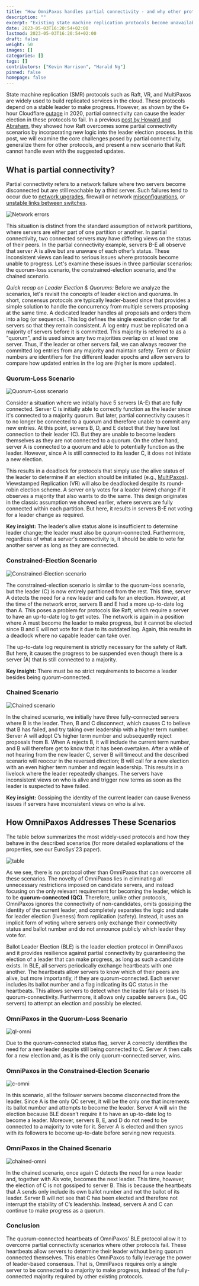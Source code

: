 ```yaml
---
title: "How OmniPaxos handles partial connectivity - and why other protocols can’t"
description: ""
excerpt: "Existing state machine replication protocols become unavailable with partial connectivity. OmniPaxos solves the problem by distilling a minimal set of requirements for becoming the leader which separates liveness and safety logic and adds the novel concept of quorum-connectivity to leader election."
date: 2023-05-03T16:20:54+02:00
lastmod: 2023-05-03T16:20:54+02:00
draft: false
weight: 50
images: []
categories: []
tags: []
contributors: ["Kevin Harrison", "Harald Ng"]
pinned: false
homepage: false
---
```


State machine replication (SMR) protocols such as Raft, VR, and MultiPaxos are widely used to build replicated services in the cloud. These protocols depend on a stable leader to make progress. However, as shown by the 6+ hour Cloudflare [outage](https://blog.cloudflare.com/a-byzantine-failure-in-the-real-world/) in 2020, partial connectivity can cause the leader election in these protocols to fail. In a previous [post by Howard and Abraham](https://decentralizedthoughts.github.io/2020-12-12-raft-liveness-full-omission/), they showed how Raft overcomes some partial connectivity scenarios by incorporating new logic into the leader election process. In this post, we will examine the core challenges posed by partial connectivity, generalize them for other protocols, and present a new scenario that Raft cannot handle even with the suggested updates.

## What is partial connectivity?

Partial connectivity refers to a network failure where two servers become disconnected but are still reachable by a third server. Such failures tend to occur due to [network upgrades](https://github.com/elastic/elasticsearch/issues/9495), firewall or network [misconfigurations](https://github.com/elastic/elasticsearch/issues/6105), or [unstable links between switches](https://issues.apache.org/jira/browse/MAPREDUCE-1800).

![Network errors](images/partition.png)

This situation is distinct from the standard assumption of network partitions, where servers are either part of one partition or another. In partial connectivity, two connected servers may have differing views on the status of their peers. In the partial connectivity example, servers B-E all observe that server A is alive but are unaware of each other’s status. These inconsistent views can lead to serious issues where protocols become unable to progress. Let's examine these issues in three particular scenarios: the quorum-loss scenario, the constrained-election scenario, and the chained scenario.

*Quick recap on Leader Election & Quorums:* Before we analyze the scenarios, let's revisit the concepts of leader election and quorums. In short, consensus protocols are typically leader-based since that provides a simple solution to handle the concurrency from multiple servers proposing at the same time. A dedicated leader handles all proposals and orders them into a log (or sequence). This log defines the single execution order for all servers so that they remain consistent. A log entry must be replicated on a majority of servers before it is committed. This majority is referred to as a "quorum", and is used since any two majorities overlap on at least one server. Thus, if the leader or other servers fail, we can always recover the committed log entries from any majority and maintain safety. *Term* or *Ballot* numbers are identifiers for the different leader epochs and allow servers to compare how updated entries in the log are (higher is more updated).

### Quorum-Loss Scenario

![Quorum-Loss scenario](images/quorum-loss.png)

Consider a situation where we initially have 5 servers (A-E) that are fully connected. Server C is initially able to correctly function as the leader since it's connected to a majority quorum. But later, partial connectivity causes it to no longer be connected to a quorum and therefore unable to commit any new entries. At this point, servers B, D, and E detect that they have lost connection to their leader (C). But they are unable to become leaders themselves as they are not connected to a quorum. On the other hand, server A is connected to a quorum and able to potentially function as the leader. However, since A is still connected to its leader C, it does not initiate a new election.

This results in a deadlock for protocols that simply use the alive status of the leader to determine if an election should be initiated (e.g., [MultiPaxos](https://www.cs.cornell.edu/courses/cs7412/2011sp/paxos.pdf)). Viewstamped Replication (VR) will also be deadlocked despite its round-robin election scheme. A server only votes for a leader (view) change if it observes a majority that also wants to do the same. This design originates in the classic assumption we showed earlier, where servers are fully connected within each partition. But here, it results in servers B-E not voting for a leader change as required.

**Key insight:** The leader’s alive status alone is insufficient to determine leader change; the leader must also be quorum-connected. Furthermore, regardless of what a server's connectivity is, it should be able to vote for another server as long as they are connected.

### Constrained-Election Scenario

![Constrained-Election scenario](images/constrained.png)

The constrained-election scenario is similar to the quorum-loss scenario, but the leader (C) is now entirely partitioned from the rest. This time, server A detects the need for a new leader and calls for an election. However, at the time of the network error, servers B and E had a more up-to-date log than A. This poses a problem for protocols like Raft, which require a server to have an up-to-date log to get votes. The network is again in a position where A must become the leader to make progress, but it cannot be elected since B and E will not vote for it due to its outdated log. Again, this results in a deadlock where no capable leader can take over.

The up-to-date log requirement is strictly necessary for the safety of Raft. But here, it causes the progress to be suspended even though there is a server (A) that is still connected to a majority.

**Key insight:** There must be no strict requirements to become a leader besides being quorum-connected.

### Chained Scenario

![Chained scenario](images/chained.png)

In the chained scenario, we initially have three fully-connected servers where B is the leader. Then, B and C disconnect, which causes C to believe that B has failed, and try taking over leadership with a higher term number. Server A will adopt C’s higher term number and subsequently reject proposals from B. When A rejects B, it will include the current term number, and B will therefore get to know that it has been overtaken. After a while of not hearing from the new leader C, server B will timeout and the described scenario will reoccur in the reversed direction; B will call for a new election with an even higher term number and regain leadership. This results in a livelock where the leader repeatedly changes. The servers have inconsistent views on who is alive and trigger new terms as soon as the leader is suspected to have failed.

**Key insight:** Gossiping the identity of the current leader can cause liveness issues if servers have inconsistent views on who is alive.

## How OmniPaxos Addresses These Scenarios
The table below summarizes the most widely-used protocols and how they behave in the described scenarios (for more detailed explanations of the properties, see our EuroSys'23 paper).

![table](images/table.png)

As we see, there is no protocol other than OmniPaxos that can overcome all these scenarios. The novelty of OmniPaxos lies in eliminating all unnecessary restrictions imposed on candidate servers, and instead focusing on the only relevant requirement for becoming the leader, which is to be **quorum-connected (QC)**. Therefore, unlike other protocols, OmniPaxos ignores the connectivity of non-candidates, omits gossiping the identity of the current leader, and completely separates the logic and state for leader election (liveness) from replication (safety). Instead, it uses an implicit form of voting where servers only exchange their connectivity status and ballot number and do not announce publicly which leader they vote for.

Ballot Leader Election (BLE) is the leader election protocol in OmniPaxos and it provides resilience against partial connectivity by guaranteeing the election of a leader that can make progress, as long as such a candidate exists. In BLE, all servers periodically exchange heartbeats with one another. The heartbeats allow servers to know which of their peers are alive, but more importantly, if they are quorum-connected. Each server includes its ballot number and a flag indicating its QC status in the heartbeats. This allows servers to detect when the leader fails or loses its quorum-connectivity. Furthermore, it allows only capable servers (i.e., QC servers) to attempt an election and possibly be elected.

### OmniPaxos in the Quorum-Loss Scenario

![ql-omni](images/omni-quorum.png)

Due to the quorum-connected status flag, server A correctly identifies the need for a new leader despite still being connected to C. Server A then calls for a new election and, as it is the only quorum-connected server, wins.

### OmniPaxos in the Constrained-Election Scenario

![c-omni](images/omni-constrained.png)

In this scenario, all the follower servers become disconnected from the leader. Since A is the only QC server, it will be the only one that increments its ballot number and attempts to become the leader. Server A will win the election because BLE doesn’t require it to have an up-to-date log to become a leader. Moreover, servers B, E, and D do not need to be connected to a majority to vote for it. Server A is elected and then syncs with its followers to become up-to-date before serving new requests.

### OmniPaxos in the Chained Scenario

![chained-omni](images/omni-chained.png)

In the chained scenario, once again C detects the need for a new leader and, together with A’s vote, becomes the next leader. This time, however, the election of C is not gossiped to server B. This is because the heartbeats that A sends only include its own ballot number and not the ballot of its leader. Server B will not see that C has been elected and therefore not interrupt the stability of C’s leadership. Instead, servers A and C can continue to make progress as a quorum.

### Conclusion

The quorum-connected heartbeats of OmniPaxos’ BLE protocol allow it to overcome partial connectivity scenarios where other protocols fail. These heartbeats allow servers to determine their leader without being quorum connected themselves. This enables OmniPaxos to fully leverage the power of leader-based consensus. That is, OmniPaxos requires only a single server to be connected to a majority to make progress, instead of the fully-connected majority required by other existing protocols.

